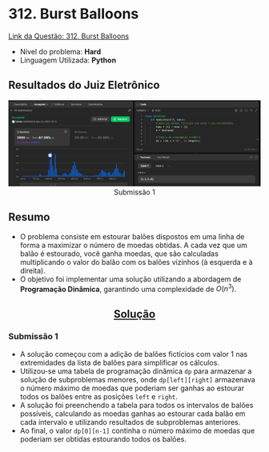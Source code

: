 # 312. Burst Balloons

[Link da Questão: 312. Burst Balloons](https://leetcode.com/problems/burst-balloons/)

- Nível do problema: **Hard**
- Linguagem Utilizada: **Python**

## Resultados do Juiz Eletrônico
<center>

![Submissão](../../assets/Q312.png)
Submissão 1

</center>

## Resumo

- O problema consiste em estourar balões dispostos em uma linha de forma a maximizar o número de moedas obtidas. A cada vez que um balão é estourado, você ganha moedas, que são calculadas multiplicando o valor do balão com os balões vizinhos (à esquerda e à direita).
- O objetivo foi implementar uma solução utilizando a abordagem de **Programação Dinâmica**, garantindo uma complexidade de $O(n^3)$.

<center>

## [Solução](312-burst-balloons.py)

</center>

### Submissão 1
- A solução começou com a adição de balões fictícios com valor 1 nas extremidades da lista de balões para simplificar os cálculos.
- Utilizou-se uma tabela de programação dinâmica `dp` para armazenar a solução de subproblemas menores, onde `dp[left][right]` armazenava o número máximo de moedas que poderiam ser ganhas ao estourar todos os balões entre as posições `left` e `right`.
- A solução foi preenchendo a tabela para todos os intervalos de balões possíveis, calculando as moedas ganhas ao estourar cada balão em cada intervalo e utilizando resultados de subproblemas anteriores.
- Ao final, o valor `dp[0][n-1]` continha o número máximo de moedas que poderiam ser obtidas estourando todos os balões.


